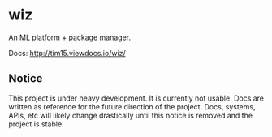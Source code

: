# wiz
An ML platform + package manager.

Docs: http://tim15.viewdocs.io/wiz/

## Notice
This project is under heavy development. It is currently not usable. Docs are written as reference for the future direction of the project. Docs, systems, APIs, etc will likely change drastically until this notice is removed and the project is stable.
